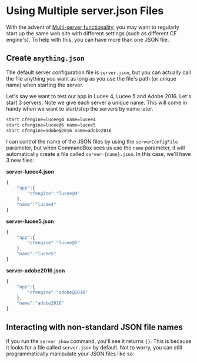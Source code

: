 # Using Multiple server.json Files

With the advent of [Multi-server functionality](../multi-engine_support.md), you may want to regularly start up the same web site with  different settings (such as different CF engine's).  To help with this, you can have more than one JSON file.  

## Create `anything.json`

The default server configuration file is `server.json`, but you can actually call the file anything you want as long as you use the file's path (or unique name) when starting the server.

Let's say we want to test our app in Lucee 4, Lucee 5 and Adobe 2016.  Let's start 3 servers.  Note we give each server a unique name.  This will come in handy when we want to start/stop the servers by name later.

```bash
start cfengine=lucee@4 name=lucee4
start cfengine=lucee@5 name=lucee5
start cfengine=adobe@2016 name=adobe2016
```

I can control the name of the JSON files by using the `serverConfigFile` parameter, but when CommandBox sees us use the `name` parameter, it will automatically create a file called `server-{name}.json`.  In this case, we'll have 3 new files:

**server-lucee4.json**
```js
{
    "app":{
        "cfengine":"lucee@4"
    },
    "name":"lucee4"
}
```
**server-lucee5.json**
```js
{
    "app":{
        "cfengine":"lucee@5"
    },
    "name":"lucee5"
}
```

**server-adobe2016.json**
```js
{
    "app":{
        "cfengine":"adobe@2016"
    },
    "name":"adobe2016"
}
```

## Interacting with non-standard JSON file names

If you run the `server show` command, you'll see it returns `{}`.  This is because it looks for a file called `server.json` by default.  Not to worry, you can still programmatically manipulate your JSON files like so:

